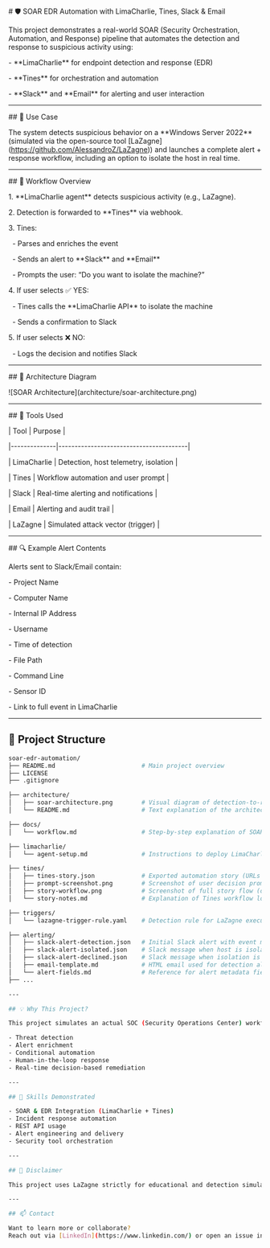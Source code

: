\# 🛡️ SOAR EDR Automation with LimaCharlie, Tines, Slack \& Email



This project demonstrates a real-world SOAR (Security Orchestration, Automation, and Response) pipeline that automates the detection and response to suspicious activity using:



\- \*\*LimaCharlie\*\* for endpoint detection and response (EDR)

\- \*\*Tines\*\* for orchestration and automation

\- \*\*Slack\*\* and \*\*Email\*\* for alerting and user interaction



---



\## 🚨 Use Case



The system detects suspicious behavior on a \*\*Windows Server 2022\*\* (simulated via the open-source tool \[LaZagne](https://github.com/AlessandroZ/LaZagne)) and launches a complete alert + response workflow, including an option to isolate the host in real time.



---



\## 🔁 Workflow Overview



1\. \*\*LimaCharlie agent\*\* detects suspicious activity (e.g., LaZagne).

2\. Detection is forwarded to \*\*Tines\*\* via webhook.

3\. Tines:

&nbsp;  - Parses and enriches the event

&nbsp;  - Sends an alert to \*\*Slack\*\* and \*\*Email\*\*

&nbsp;  - Prompts the user: “Do you want to isolate the machine?”

4\. If user selects ✅ YES:

&nbsp;  - Tines calls the \*\*LimaCharlie API\*\* to isolate the machine

&nbsp;  - Sends a confirmation to Slack

5\. If user selects ❌ NO:

&nbsp;  - Logs the decision and notifies Slack



---



\## 📸 Architecture Diagram



!\[SOAR Architecture](architecture/soar-architecture.png)



---



\## 🧠 Tools Used



| Tool         | Purpose                                |

|--------------|----------------------------------------|

| LimaCharlie  | Detection, host telemetry, isolation   |

| Tines        | Workflow automation and user prompt    |

| Slack        | Real-time alerting and notifications   |

| Email        | Alerting and audit trail               |

| LaZagne      | Simulated attack vector (trigger)      |



---



\## 🔍 Example Alert Contents



Alerts sent to Slack/Email contain:



\- Project Name

\- Computer Name

\- Internal IP Address

\- Username

\- Time of detection

\- File Path

\- Command Line

\- Sensor ID

\- Link to full event in LimaCharlie



---



## 📁 Project Structure

```bash
soar-edr-automation/
├── README.md                        # Main project overview
├── LICENSE
├── .gitignore

├── architecture/
│   ├── soar-architecture.png        # Visual diagram of detection-to-response pipeline
│   └── README.md                    # Text explanation of the architecture

├── docs/
│   └── workflow.md                  # Step-by-step explanation of SOAR workflow

├── limacharlie/
│   └── agent-setup.md               # Instructions to deploy LimaCharlie agent

├── tines/
│   ├── tines-story.json             # Exported automation story (URLs randomized)
│   ├── prompt-screenshot.png        # Screenshot of user decision prompt
│   ├── story-workflow.png           # Screenshot of full story flow (optional)
│   └── story-notes.md               # Explanation of Tines workflow logic

├── triggers/
│   └── lazagne-trigger-rule.yaml    # Detection rule for LaZagne execution

├── alerting/
│   ├── slack-alert-detection.json   # Initial Slack alert with event metadata
│   ├── slack-alert-isolated.json    # Slack message when host is isolated
│   ├── slack-alert-declined.json    # Slack message when isolation is declined
│   ├── email-template.md            # HTML email used for detection alert
│   └── alert-fields.md              # Reference for alert metadata fields
├── ...

---

## 💡 Why This Project?

This project simulates an actual SOC (Security Operations Center) workflow and highlights:

- Threat detection  
- Alert enrichment  
- Conditional automation  
- Human-in-the-loop response  
- Real-time decision-based remediation

---

## 🚀 Skills Demonstrated

- SOAR & EDR Integration (LimaCharlie + Tines)  
- Incident response automation  
- REST API usage  
- Alert engineering and delivery  
- Security tool orchestration

---

## 🔐 Disclaimer

This project uses LaZagne strictly for educational and detection simulation purposes. No credentials were harvested or misused.

---

## 📫 Contact

Want to learn more or collaborate?  
Reach out via [LinkedIn](https://www.linkedin.com/) or open an issue in this repo.



